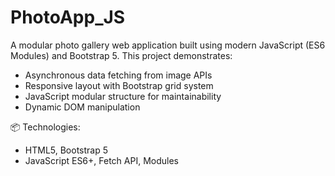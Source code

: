 # PhotoApp_JS
A modular photo gallery web application built using modern JavaScript (ES6 Modules) and Bootstrap 5. This project demonstrates:

- Asynchronous data fetching from image APIs
- Responsive layout with Bootstrap grid system
- JavaScript modular structure for maintainability
- Dynamic DOM manipulation

📦 Technologies:
- HTML5, Bootstrap 5
- JavaScript ES6+, Fetch API, Modules

